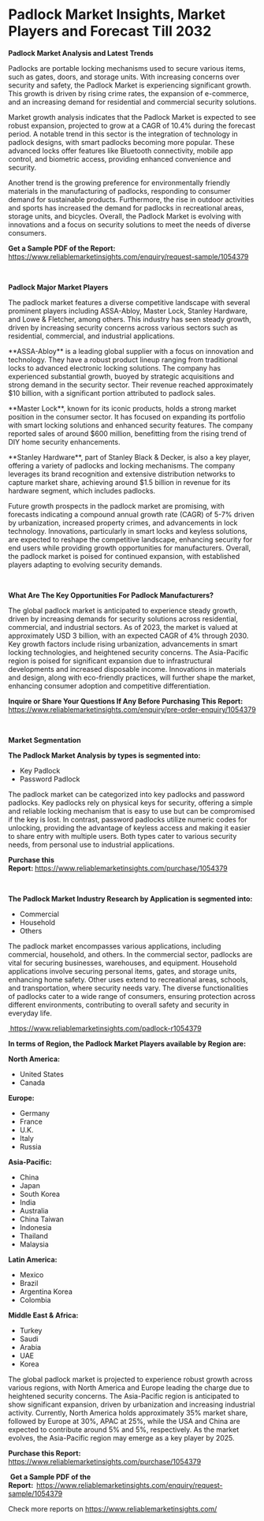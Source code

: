 <p><h1>Padlock Market Insights, Market Players and Forecast Till 2032</h1></p><p><strong>Padlock Market Analysis and Latest Trends</strong></p>
<p><p>Padlocks are portable locking mechanisms used to secure various items, such as gates, doors, and storage units. With increasing concerns over security and safety, the Padlock Market is experiencing significant growth. This growth is driven by rising crime rates, the expansion of e-commerce, and an increasing demand for residential and commercial security solutions.</p><p>Market growth analysis indicates that the Padlock Market is expected to see robust expansion, projected to grow at a CAGR of 10.4% during the forecast period. A notable trend in this sector is the integration of technology in padlock designs, with smart padlocks becoming more popular. These advanced locks offer features like Bluetooth connectivity, mobile app control, and biometric access, providing enhanced convenience and security.</p><p>Another trend is the growing preference for environmentally friendly materials in the manufacturing of padlocks, responding to consumer demand for sustainable products. Furthermore, the rise in outdoor activities and sports has increased the demand for padlocks in recreational areas, storage units, and bicycles. Overall, the Padlock Market is evolving with innovations and a focus on security solutions to meet the needs of diverse consumers.</p></p>
<p><strong>Get a Sample PDF of the Report:&nbsp;</strong> <a href="https://www.reliablemarketinsights.com/enquiry/request-sample/1054379?utm_campaign=1994&utm_medium=2&utm_source=Github&utm_content=ia&utm_term=08022025&utm_id=padlock">https://www.reliablemarketinsights.com/enquiry/request-sample/1054379</a></p>
<p>&nbsp;</p>
<p><strong>Padlock Major Market Players</strong></p>
<p><p>The padlock market features a diverse competitive landscape with several prominent players including ASSA-Abloy, Master Lock, Stanley Hardware, and Lowe & Fletcher, among others. This industry has seen steady growth, driven by increasing security concerns across various sectors such as residential, commercial, and industrial applications.</p><p>**ASSA-Abloy** is a leading global supplier with a focus on innovation and technology. They have a robust product lineup ranging from traditional locks to advanced electronic locking solutions. The company has experienced substantial growth, buoyed by strategic acquisitions and strong demand in the security sector. Their revenue reached approximately $10 billion, with a significant portion attributed to padlock sales.</p><p>**Master Lock**, known for its iconic products, holds a strong market position in the consumer sector. It has focused on expanding its portfolio with smart locking solutions and enhanced security features. The company reported sales of around $600 million, benefitting from the rising trend of DIY home security enhancements.</p><p>**Stanley Hardware**, part of Stanley Black & Decker, is also a key player, offering a variety of padlocks and locking mechanisms. The company leverages its brand recognition and extensive distribution networks to capture market share, achieving around $1.5 billion in revenue for its hardware segment, which includes padlocks.</p><p>Future growth prospects in the padlock market are promising, with forecasts indicating a compound annual growth rate (CAGR) of 5-7% driven by urbanization, increased property crimes, and advancements in lock technology. Innovations, particularly in smart locks and keyless solutions, are expected to reshape the competitive landscape, enhancing security for end users while providing growth opportunities for manufacturers. Overall, the padlock market is poised for continued expansion, with established players adapting to evolving security demands.</p></p>
<p>&nbsp;</p>
<p><strong>What Are The Key Opportunities For Padlock Manufacturers?</strong></p>
<p><p>The global padlock market is anticipated to experience steady growth, driven by increasing demands for security solutions across residential, commercial, and industrial sectors. As of 2023, the market is valued at approximately USD 3 billion, with an expected CAGR of 4% through 2030. Key growth factors include rising urbanization, advancements in smart locking technologies, and heightened security concerns. The Asia-Pacific region is poised for significant expansion due to infrastructural developments and increased disposable income. Innovations in materials and design, along with eco-friendly practices, will further shape the market, enhancing consumer adoption and competitive differentiation.</p></p>
<p><strong>Inquire or Share Your Questions If Any Before Purchasing This Report:</strong> <a href="https://www.reliablemarketinsights.com/enquiry/pre-order-enquiry/1054379?utm_campaign=1994&utm_medium=2&utm_source=Github&utm_content=ia&utm_term=08022025&utm_id=padlock">https://www.reliablemarketinsights.com/enquiry/pre-order-enquiry/1054379</a></p>
<p>&nbsp;</p>
<p><strong>Market Segmentation</strong></p>
<p><strong>The Padlock Market Analysis by types is segmented into:</strong></p>
<p><ul><li>Key Padlock</li><li>Password Padlock</li></ul></p>
<p><p>The padlock market can be categorized into key padlocks and password padlocks. Key padlocks rely on physical keys for security, offering a simple and reliable locking mechanism that is easy to use but can be compromised if the key is lost. In contrast, password padlocks utilize numeric codes for unlocking, providing the advantage of keyless access and making it easier to share entry with multiple users. Both types cater to various security needs, from personal use to industrial applications.</p></p>
<p><strong>Purchase this Report:&nbsp;</strong><a href="https://www.reliablemarketinsights.com/purchase/1054379?utm_campaign=1994&utm_medium=2&utm_source=Github&utm_content=ia&utm_term=08022025&utm_id=padlock">https://www.reliablemarketinsights.com/purchase/1054379</a></p>
<p>&nbsp;</p>
<p><strong>The Padlock Market Industry Research by Application is segmented into:</strong></p>
<p><ul><li>Commercial</li><li>Household</li><li>Others</li></ul></p>
<p><p>The padlock market encompasses various applications, including commercial, household, and others. In the commercial sector, padlocks are vital for securing businesses, warehouses, and equipment. Household applications involve securing personal items, gates, and storage units, enhancing home safety. Other uses extend to recreational areas, schools, and transportation, where security needs vary. The diverse functionalities of padlocks cater to a wide range of consumers, ensuring protection across different environments, contributing to overall safety and security in everyday life.</p></p>
<p><a href="https://www.reliablemarketinsights.com/padlock-r1054379?utm_campaign=1994&utm_medium=2&utm_source=Github&utm_content=ia&utm_term=08022025&utm_id=padlock">&nbsp;https://www.reliablemarketinsights.com/padlock-r1054379</a></p>
<p><strong>In terms of Region, the Padlock Market Players available by Region are:</strong></p>
<p>
    <p> <strong> North America: </strong>
        <ul>
            <li>United States</li>
            <li>Canada</li>
        </ul>
        </p> 
    <p> <strong> Europe: </strong>
        <ul>
            <li>Germany</li>
            <li>France</li>
            <li>U.K.</li>
            <li>Italy</li>
            <li>Russia</li>
        </ul>
        </p> 
    <p> <strong> Asia-Pacific: </strong>
        <ul>
            <li>China</li>
            <li>Japan</li>
            <li>South Korea</li>
            <li>India</li>
            <li>Australia</li>
            <li>China Taiwan</li>
            <li>Indonesia</li>
            <li>Thailand</li>
            <li>Malaysia</li>
        </ul>
        </p> 
    <p> <strong> Latin America: </strong>
        <ul>
            <li>Mexico</li>
            <li>Brazil</li>
            <li>Argentina Korea</li>
            <li>Colombia</li>
        </ul>
        </p> 
    <p> <strong> Middle East & Africa: </strong>
        <ul>
            <li>Turkey</li>
            <li>Saudi</li>
            <li>Arabia</li>
            <li>UAE</li>
            <li>Korea</li>
        </ul>
    </p>
    </p>
<p><p>The global padlock market is projected to experience robust growth across various regions, with North America and Europe leading the charge due to heightened security concerns. The Asia-Pacific region is anticipated to show significant expansion, driven by urbanization and increasing industrial activity. Currently, North America holds approximately 35% market share, followed by Europe at 30%, APAC at 25%, while the USA and China are expected to contribute around 5% and 5%, respectively. As the market evolves, the Asia-Pacific region may emerge as a key player by 2025.</p></p>
<p><strong>Purchase this Report: </strong><a href="https://www.reliablemarketinsights.com/purchase/1054379?utm_campaign=1994&utm_medium=2&utm_source=Github&utm_content=ia&utm_term=08022025&utm_id=padlock">https://www.reliablemarketinsights.com/purchase/1054379</a></p>
<p>&nbsp;<strong>Get a Sample PDF of the Report:&nbsp;&nbsp;</strong><a href="https://www.reliablemarketinsights.com/enquiry/request-sample/1054379?utm_campaign=1994&utm_medium=2&utm_source=Github&utm_content=ia&utm_term=08022025&utm_id=padlock">https://www.reliablemarketinsights.com/enquiry/request-sample/1054379</a></p>
<p><strong></strong></p>
<p>Check more reports on <a href="https://www.reliablemarketinsights.com/?utm_campaign=1994&utm_medium=2&utm_source=Github&utm_content=ia&utm_term=08022025&utm_id=padlock">https://www.reliablemarketinsights.com/</a></p>